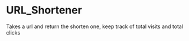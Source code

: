 # URL_Shortener
Takes a url and return the shorten one, keep track of total visits and total clicks
